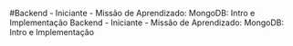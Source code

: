 #Backend - Iniciante - Missão de Aprendizado: MongoDB: Intro e Implementação
Backend - Iniciante - Missão de Aprendizado: MongoDB: Intro e Implementação
